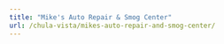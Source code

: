 ```yaml
---
title: "Mike's Auto Repair & Smog Center"
url: /chula-vista/mikes-auto-repair-and-smog-center/
---
```

